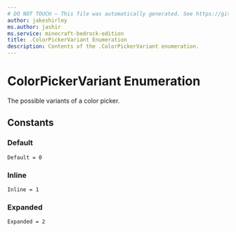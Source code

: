 ```yaml
---
# DO NOT TOUCH — This file was automatically generated. See https://github.com/mojang/minecraftapidocsgenerator to modify descriptions, examples, etc.
author: jakeshirley
ms.author: jashir
ms.service: minecraft-bedrock-edition
title: .ColorPickerVariant Enumeration
description: Contents of the .ColorPickerVariant enumeration.
---
```

# ColorPickerVariant Enumeration

The possible variants of a color picker.

## Constants
### **Default**
`Default = 0`
### **Inline**
`Inline = 1`
### **Expanded**
`Expanded = 2`
